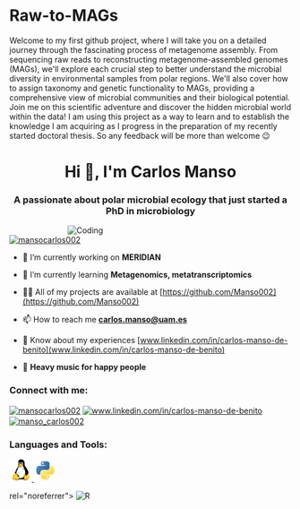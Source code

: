 # Raw-to-MAGs
Welcome to my first github project, where I will take you on a detailed journey through the fascinating process of metagenome assembly. From sequencing raw reads to reconstructing metagenome-assembled genomes (MAGs), we'll explore each crucial step to better understand the microbial diversity in environmental samples from polar regions. We'll also cover how to assign taxonomy and genetic functionality to MAGs, providing a comprehensive view of microbial communities and their biological potential. Join me on this scientific adventure and discover the hidden microbial world within the data! I am using this project as a way to learn and to establish the knowledge I am acquiring as I progress in the preparation of my recently started doctoral thesis. So any feedback will be more than welcome 😉

<h1 align="center">Hi 👋, I'm Carlos Manso</h1>
<h3 align="center">A passionate about polar microbial ecology that just started a PhD in microbiology</h3>
<img align="right" alt="Coding" width="400" src="https://i.pinimg.com/originals/5d/66/7a/5d667adf8daf1d76f3236bf28782ef4e.gif">
<p align="left"> <a href="https://twitter.com/mansocarlos002" target="blank"><img src="https://img.shields.io/twitter/follow/mansocarlos002?logo=twitter&style=for-the-badge" alt="mansocarlos002" /></a> </p>

- 🔭 I’m currently working on **MERIDIAN**

- 🌱 I’m currently learning **Metagenomics, metatranscriptomics**

- 👨‍💻 All of my projects are available at [https://github.com/Manso002](https://github.com/Manso002)

- 📫 How to reach me **carlos.manso@uam.es**

- 📄 Know about my experiences [www.linkedin.com/in/carlos-manso-de-benito](www.linkedin.com/in/carlos-manso-de-benito)

- 🤟 **Heavy music for happy people**

<h3 align="left">Connect with me:</h3>
<p align="left">
<a href="https://twitter.com/mansocarlos002" target="blank"><img align="center" src="https://raw.githubusercontent.com/rahuldkjain/github-profile-readme-generator/master/src/images/icons/Social/twitter.svg" alt="mansocarlos002" height="30" width="40" /></a>
<a href="https://linkedin.com/in/www.linkedin.com/in/carlos-manso-de-benito" target="blank"><img align="center" src="https://raw.githubusercontent.com/rahuldkjain/github-profile-readme-generator/master/src/images/icons/Social/linked-in-alt.svg" alt="www.linkedin.com/in/carlos-manso-de-benito" height="30" width="40" /></a>
<a href="https://instagram.com/manso_carlos002" target="blank"><img align="center" src="https://raw.githubusercontent.com/rahuldkjain/github-profile-readme-generator/master/src/images/icons/Social/instagram.svg" alt="manso_carlos002" height="30" width="40" /></a>
</p>

<h3 align="left">Languages and Tools:</h3>
<p align="left"> <a href="https://www.linux.org/" target="_blank" rel="noreferrer"> <img src="https://raw.githubusercontent.com/devicons/devicon/master/icons/linux/linux-original.svg" alt="linux" width="40" height="40"/> </a> <a href="https://www.python.org" target="_blank" rel="noreferrer"> <img src="https://raw.githubusercontent.com/devicons/devicon/master/icons/python/python-original.svg" alt="python" width="40" height="40"/> </a> </p>
rel="noreferrer"> <img src="[https://raw.githubusercontent.com/devicons/devicon/master/icons/python/python-original.svg](https://upload.wikimedia.org/wikipedia/commons/1/1b/R_logo.svg)" alt="R" width="40" height="40"/> </a> </p>

